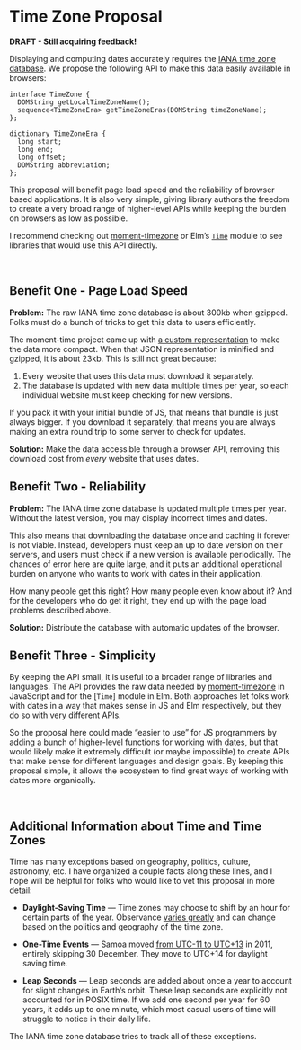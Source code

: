# Time Zone Proposal

**DRAFT - Still acquiring feedback!**

Displaying and computing dates accurately requires the [IANA time zone database](https://en.wikipedia.org/wiki/Tz_database). We propose the following API to make this data easily available in browsers:

```
interface TimeZone {
  DOMString getLocalTimeZoneName();
  sequence<TimeZoneEra> getTimeZoneEras(DOMString timeZoneName);
};

dictionary TimeZoneEra {
  long start;
  long end;
  long offset;
  DOMString abbreviation;
};
```

This proposal will benefit page load speed and the reliability of browser based applications. It is also very simple, giving library authors the freedom to create a very broad range of higher-level APIs while keeping the burden on browsers as low as possible.

I recommend checking out [moment-timezone](https://github.com/moment/moment-timezone) or Elm’s [`Time`](https://github.com/elm-lang/core/blob/dev/src/Time.elm) module to see libraries that would use this API directly.

<br>

## Benefit One - Page Load Speed

**Problem:** The raw IANA time zone database is about 300kb when gzipped. Folks must do a bunch of tricks to get this data to users efficiently.

The moment-time project came up with [a custom representation](https://github.com/moment/moment-timezone/blob/develop/data/packed/latest.json) to make the data more compact. When that JSON representation is minified and gzipped, it is about 23kb. This is still not great because:

1. Every website that uses this data must download it separately.
2. The database is updated with new data multiple times per year, so each individual website must keep checking for new versions.

If you pack it with your initial bundle of JS, that means that bundle is just always bigger. If you download it separately, that means you are always making an extra round trip to some server to check for updates.

**Solution:** Make the data accessible through a browser API, removing this download cost from *every* website that uses dates.


## Benefit Two - Reliability

**Problem:** The IANA time zone database is updated multiple times per year. Without the latest version, you may display incorrect times and dates.

This also means that downloading the database once and caching it forever is not viable. Instead, developers must keep an up to date version on their servers, and users must check if a new version is available periodically. The chances of error here are quite large, and it puts an additional operational burden on anyone who wants to work with dates in their application.

How many people get this right? How many people even know about it? And for the developers who do get it right, they end up with the page load problems described above.

**Solution:** Distribute the database with automatic updates of the browser.


## Benefit Three - Simplicity

By keeping the API small, it is useful to a broader range of libraries and languages. The API provides the raw data needed by [moment-timezone](https://github.com/moment/moment-timezone) in JavaScript and for the [`Time`] module in Elm. Both approaches let folks work with dates in a way that makes sense in JS and Elm respectively, but they do so with very different APIs.

So the proposal here could made “easier to use” for JS programmers by adding a bunch of higher-level functions for working with dates, but that would likely make it extremely difficult (or maybe impossible) to create APIs that make sense for different languages and design goals. By keeping this proposal simple, it allows the ecosystem to find great ways of working with dates more organically.

<br>

## Additional Information about Time and Time Zones

Time has many exceptions based on geography, politics, culture, astronomy, etc. I have organized a couple facts along these lines, and I hope will be helpful for folks who would like to vet this proposal in more detail:

  - **Daylight-Saving Time** &mdash; Time zones may choose to shift by an hour for certain parts of the year. Observance [varies greatly](https://en.wikipedia.org/wiki/Daylight_saving_time_by_country) and can change based on the politics and geography of the time zone.

  - **One-Time Events** &mdash; Samoa moved [from UTC-11 to UTC+13](https://en.wikipedia.org/wiki/Time_in_Samoa) in 2011, entirely skipping 30 December. They move to UTC+14 for daylight saving time.
  
  - **Leap Seconds** &mdash; Leap seconds are added about once a year to account for slight changes in Earth‘s orbit. These leap seconds are explicitly not accounted for in POSIX time. If we add one second per year for 60 years, it adds up to one minute, which most casual users of time will struggle to notice in their daily life.

The IANA time zone database tries to track all of these exceptions.
